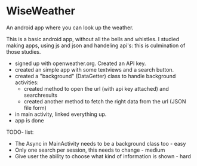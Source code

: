 # WiseWeather
An android app where you can look up the weather.

This is a basic android app, without all the bells and whistles.
I studied making apps, using js and json and handeling api's: this is culmination of those studies.

* signed up with openweather.org. Created an API key. 
* created an simple app with some textviews and a search button.
* created a "background" (DataGetter) class to handle background activities:
    * created method to open the url (with api key attached) and searchresults
    * created another method to fetch the right data from the url (JSON file form)
* in main activity, linked everything up. 
* app is done

TODO- list:

* The Async in MainActivity needs to be a background class too - easy
* Only one search per session, this needs to change - medium
* Give user the ability to choose what kind of information is shown - hard

